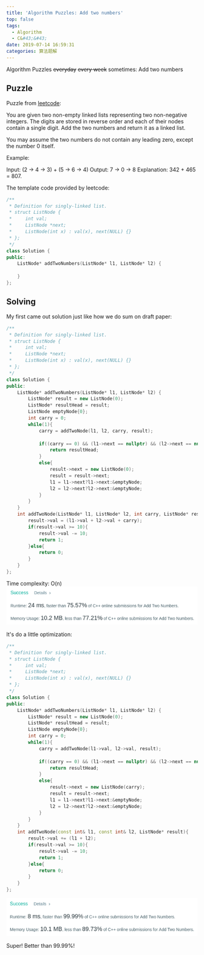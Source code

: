 ```yaml
---
title: 'Algorithm Puzzles: Add two numbers'
top: false
tags:
  - Algorithm
  - C&#43;&#43;
date: 2019-07-14 16:59:31
categories: 算法题解
---
```

Algorithm Puzzles ~~everyday~~ ~~every week~~ sometimes: Add two numbers
<!--more-->

## Puzzle

Puzzle from [leetcode](https://leetcode.com):

You are given two non-empty linked lists representing two non-negative integers. The digits are stored in reverse order and each of their nodes contain a single digit. Add the two numbers and return it as a linked list.

You may assume the two numbers do not contain any leading zero, except the number 0 itself.

Example:

Input: (2 -> 4 -> 3) + (5 -> 6 -> 4)
Output: 7 -> 0 -> 8
Explanation: 342 + 465 = 807.

The template code provided by leetcode:

```cpp
/**
 * Definition for singly-linked list.
 * struct ListNode {
 *     int val;
 *     ListNode *next;
 *     ListNode(int x) : val(x), next(NULL) {}
 * };
 */
class Solution {
public:
    ListNode* addTwoNumbers(ListNode* l1, ListNode* l2) {
        
    }
};
```

## Solving

My first came out solution just like how we do sum on draft paper:

```cpp
/**
 * Definition for singly-linked list.
 * struct ListNode {
 *     int val;
 *     ListNode *next;
 *     ListNode(int x) : val(x), next(NULL) {}
 * };
 */
class Solution {
public:
    ListNode* addTwoNumbers(ListNode* l1, ListNode* l2) {
        ListNode* result = new ListNode(0);
        ListNode* resultHead = result;
        ListNode emptyNode{0}; 
        int carry = 0;
        while(1){
            carry = addTwoNode(l1, l2, carry, result);
            
            if((carry == 0) && (l1->next == nullptr) && (l2->next == nullptr)){
                return resultHead;
            }
            else{
                result->next = new ListNode(0);
                result = result->next;
                l1 = l1->next?l1->next:&emptyNode;
                l2 = l2->next?l2->next:&emptyNode;
            }
        }
    }
    int addTwoNode(ListNode* l1, ListNode* l2, int carry, ListNode* result){
        result->val = (l1->val + l2->val + carry);
        if(result->val >= 10){
            result->val -= 10;
            return 1;
        }else{
            return 0;
        }
    }
};
```

Time complexity: O(n)
![](Algorithm-Puzzles-Add-two-numbers/s1.png)

It's do a little optimization:

```cpp
/**
 * Definition for singly-linked list.
 * struct ListNode {
 *     int val;
 *     ListNode *next;
 *     ListNode(int x) : val(x), next(NULL) {}
 * };
 */
class Solution {
public:
    ListNode* addTwoNumbers(ListNode* l1, ListNode* l2) {
        ListNode* result = new ListNode(0);
        ListNode* resultHead = result;
        ListNode emptyNode{0}; 
        int carry = 0;
        while(1){
            carry = addTwoNode(l1->val, l2->val, result);
            
            if((carry == 0) && (l1->next == nullptr) && (l2->next == nullptr)){
                return resultHead;
            }
            else{
                result->next = new ListNode(carry);
                result = result->next;
                l1 = l1->next?l1->next:&emptyNode;
                l2 = l2->next?l2->next:&emptyNode;
            }
        }
    }
    int addTwoNode(const int& l1, const int& l2, ListNode* result){
        result->val += (l1 + l2);
        if(result->val >= 10){
            result->val -= 10;
            return 1;
        }else{
            return 0;
        }
    }
};
```

![](Algorithm-Puzzles-Add-two-numbers/s2.png)

Super! Better than 99.99%!
